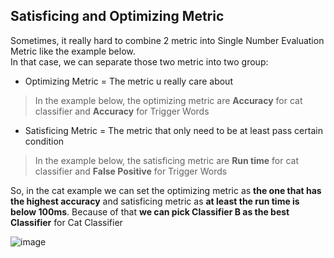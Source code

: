## Satisficing and Optimizing Metric

Sometimes, it really hard to combine 2 metric into Single Number Evaluation Metric like the example below. <br>
In that case, we can separate those two metric into two group:
* Optimizing Metric = The metric u really care about
> In the example below, the optimizing metric are **Accuracy** for cat classifier and **Accuracy** for Trigger Words
* Satisficing Metric = The metric that only need to be at least pass certain condition
> In the example below, the satisficing metric are **Run time** for cat classifier and **False Positive** for Trigger Words

So, in the cat example we can set the optimizing metric as **the one that has the highest accuracy** and satisficing metric as **at least the run time is below 100ms**. Because of that **we can pick Classifier B as the best Classifier** for Cat Classifier

![image](https://user-images.githubusercontent.com/79896959/114691679-217a5600-9d42-11eb-9326-d16c5cc6139f.png)
